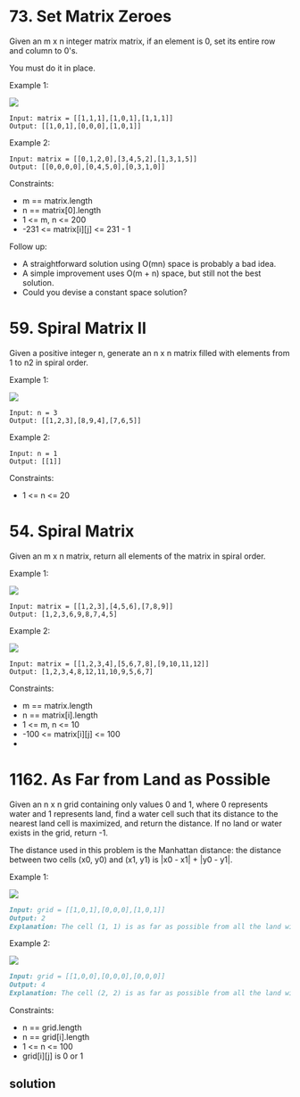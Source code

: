 # 73. Set Matrix Zeroes

Given an m x n integer matrix matrix, if an element is 0, set its entire row and column to 0's.

You must do it in place.



Example 1:

![](https://assets.leetcode.com/uploads/2020/08/17/mat1.jpg)
```
Input: matrix = [[1,1,1],[1,0,1],[1,1,1]]
Output: [[1,0,1],[0,0,0],[1,0,1]]
```
Example 2:

```
Input: matrix = [[0,1,2,0],[3,4,5,2],[1,3,1,5]]
Output: [[0,0,0,0],[0,4,5,0],[0,3,1,0]]
```

Constraints:

* m == matrix.length
* n == matrix[0].length
* 1 <= m, n <= 200
* -231 <= matrix[i][j] <= 231 - 1


Follow up:

* A straightforward solution using O(mn) space is probably a bad idea.
* A simple improvement uses O(m + n) space, but still not the best solution.
* Could you devise a constant space solution?

# 59. Spiral Matrix II

Given a positive integer n, generate an n x n matrix filled with elements from 1 to n2 in spiral order.

Example 1:

![](https://assets.leetcode.com/uploads/2020/11/13/spiraln.jpg)
```
Input: n = 3
Output: [[1,2,3],[8,9,4],[7,6,5]]
```
Example 2:
```
Input: n = 1
Output: [[1]]
```

Constraints:

* 1 <= n <= 20

# 54. Spiral Matrix

Given an m x n matrix, return all elements of the matrix in spiral order.


Example 1:

![](https://assets.leetcode.com/uploads/2020/11/13/spiral1.jpg)
```
Input: matrix = [[1,2,3],[4,5,6],[7,8,9]]
Output: [1,2,3,6,9,8,7,4,5]
```

Example 2:

![](https://assets.leetcode.com/uploads/2020/11/13/spiral.jpg)
```
Input: matrix = [[1,2,3,4],[5,6,7,8],[9,10,11,12]]
Output: [1,2,3,4,8,12,11,10,9,5,6,7]
```

Constraints:

* m == matrix.length
* n == matrix[i].length
* 1 <= m, n <= 10
* -100 <= matrix[i][j] <= 100
* 
# 1162. As Far from Land as Possible

Given an n x n grid containing only values 0 and 1, where 0 represents water and 1 represents land, find a water cell such that its distance to the nearest land cell is maximized, and return the distance. If no land or water exists in the grid, return -1.

The distance used in this problem is the Manhattan distance: the distance between two cells (x0, y0) and (x1, y1) is |x0 - x1| + |y0 - y1|.


Example 1:

![](https://assets.leetcode.com/uploads/2019/05/03/1336_ex1.JPG)

```markdown
Input: grid = [[1,0,1],[0,0,0],[1,0,1]]
Output: 2
Explanation: The cell (1, 1) is as far as possible from all the land with distance 2.
```

Example 2:

![](https://assets.leetcode.com/uploads/2019/05/03/1336_ex2.JPG)
```markdown
Input: grid = [[1,0,0],[0,0,0],[0,0,0]]
Output: 4
Explanation: The cell (2, 2) is as far as possible from all the land with distance 4.
```

Constraints:

- n == grid.length
- n == grid[i].length
- 1 <= n <= 100
- grid[i][j] is 0 or 1



## solution 

